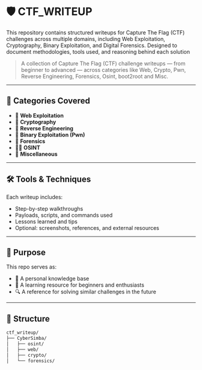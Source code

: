 # 🛡️ CTF_WRITEUP
This repository contains structured writeups for Capture The Flag (CTF) challenges across multiple domains, including Web Exploitation, Cryptography, Binary Exploitation, and Digital Forensics. Designed to document methodologies, tools used, and reasoning behind each solution

> A collection of Capture The Flag (CTF) challenge writeups — from beginner to advanced — across categories like Web, Crypto, Pwn, Reverse Engineering, Forensics, Osint, boot2root and Misc.

---

## 📂 Categories Covered

- 🔐 **Web Exploitation**
- 🧮 **Cryptography**
- 🧠 **Reverse Engineering**
- 🐛 **Binary Exploitation (Pwn)**
- 🧾 **Forensics**
- 🕵️‍♂️ **OSINT**
- 🧩 **Miscellaneous**

---

## 🛠️ Tools & Techniques

Each writeup includes:
- Step-by-step walkthroughs
- Payloads, scripts, and commands used
- Lessons learned and tips
- Optional: screenshots, references, and external resources

---

## 🎯 Purpose

This repo serves as:
- 📝 A personal knowledge base
- 📖 A learning resource for beginners and enthusiasts
- 🔍 A reference for solving similar challenges in the future

---

## 📁 Structure

```bash
ctf_writeup/
├── CyberSimba/
│   ├── osint/
│   ├── web/
│   ├── crypto/
│   └── forensics/
